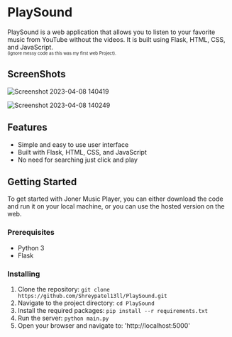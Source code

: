 # PlaySound

PlaySound is a web application that allows you to listen to your favorite music from YouTube without the videos. It is built using Flask, HTML, CSS, and JavaScript.<br />
<sub><sup>(ignore messy code as this was my first web Project).</sup></sub>

## ScreenShots
![Screenshot 2023-04-08 140419](https://user-images.githubusercontent.com/68627196/230712183-50cf8093-62da-4cac-b011-43e7fe7e35a2.png)


![Screenshot 2023-04-08 140249](https://user-images.githubusercontent.com/68627196/230712186-2c6105bf-7678-472b-96dc-5de1c096b8c4.png)


## Features
                          
- Simple and easy to use user interface
- Built with Flask, HTML, CSS, and JavaScript
- No need for searching just click and play

## Getting Started

To get started with Joner Music Player, you can either download the code and run it on your local machine, or you can use the hosted version on the web.

### Prerequisites

- Python 3
- Flask

### Installing

1. Clone the repository: `git clone https://github.com/Shreypatel13ll/PlaySound.git`
2. Navigate to the project directory: `cd PlaySound`
3. Install the required packages: `pip install --r requirements.txt`
4. Run the server: `python main.py`
5. Open your browser and navigate to: 'http://localhost:5000'
